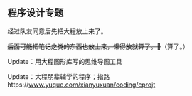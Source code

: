 ## 程序设计专题

经过队友同意后先把大程放上来了。

~~后面可能把笔记之类的东西也放上来，懒得放就算了。🤪~~（算了。）



Update：用大程图形库写的思维导图工具

Update：大程朋辈辅学的程序；指路https://www.yuque.com/xianyuxuan/coding/cprojt